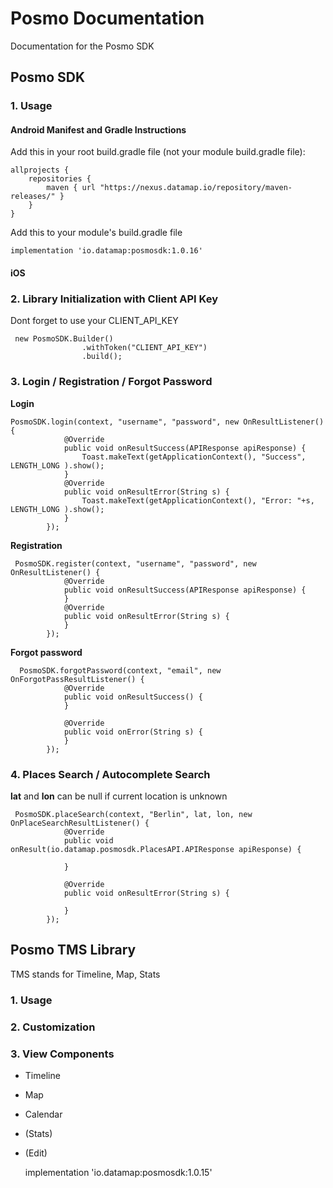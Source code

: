 # Posmo Documentation
Documentation for the Posmo SDK

## Posmo SDK
### 1. Usage  
#### Android Manifest and Gradle Instructions

Add this in your root build.gradle file (not your module build.gradle file):
```
allprojects {
    repositories {
        maven { url "https://nexus.datamap.io/repository/maven-releases/" }
    }
}
```
Add this to your module's build.gradle file
```
implementation 'io.datamap:posmosdk:1.0.16'
```

#### iOS

### 2. Library Initialization with Client API Key
Dont forget to use your CLIENT_API_KEY
```
 new PosmoSDK.Builder()
                .withToken("CLIENT_API_KEY")
                .build();
```
### 3. Login / Registration / Forgot Password
**Login**
```
PosmoSDK.login(context, "username", "password", new OnResultListener() {
            @Override
            public void onResultSuccess(APIResponse apiResponse) {
                Toast.makeText(getApplicationContext(), "Success", LENGTH_LONG ).show();
            }
            @Override
            public void onResultError(String s) {
                Toast.makeText(getApplicationContext(), "Error: "+s, LENGTH_LONG ).show();
            }
        });
```

**Registration**
```
 PosmoSDK.register(context, "username", "password", new OnResultListener() {
            @Override
            public void onResultSuccess(APIResponse apiResponse) {
            }
            @Override
            public void onResultError(String s) {
            }
        });
```

**Forgot password**
```
  PosmoSDK.forgotPassword(context, "email", new OnForgotPassResultListener() {
            @Override
            public void onResultSuccess() {
            }

            @Override
            public void onError(String s) {
            }
        });
```
### 4. Places Search / Autocomplete Search 
**lat** and **lon** can be null if current location is unknown
```
 PosmoSDK.placeSearch(context, "Berlin", lat, lon, new OnPlaceSearchResultListener() {
            @Override
            public void onResult(io.datamap.posmosdk.PlacesAPI.APIResponse apiResponse) {
                
            }

            @Override
            public void onResultError(String s) {

            }
        });
```
## Posmo TMS Library
TMS stands for Timeline, Map, Stats
### 1. Usage
### 2. Customization
### 3. View Components
* Timeline
* Map
* Calendar
* (Stats)
* (Edit)


    implementation 'io.datamap:posmosdk:1.0.15'
